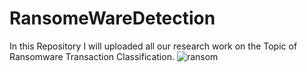 # RansomeWareDetection
In this Repository I will uploaded all our research work on the Topic of Ransomware Transaction Classification.
               ![ransom](https://github.com/user-attachments/assets/5b15efd0-452a-4aab-a6e1-cf6f830ae8c2)

